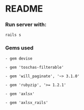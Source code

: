 # README

### Run server with:
```bash
rails s
``` 

### Gems used
```
- gem devise

- gem 'toschas-filterable'

- gem 'will_paginate', '~> 3.1.0'

- gem 'rubyzip', '>= 1.2.1'

- gem 'axlsx'

- gem 'axlsx_rails'
```

